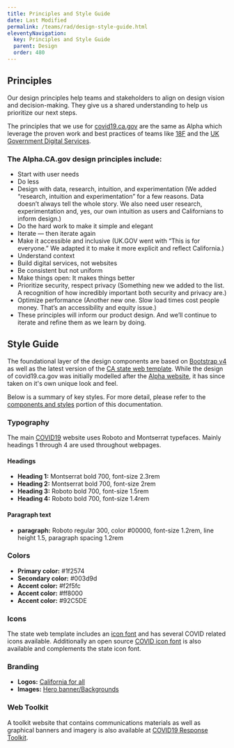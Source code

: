 ```yaml
---
title: Principles and Style Guide
date: Last Modified
permalink: /teams/rad/design-style-guide.html
eleventyNavigation:
  key: Principles and Style Guide
  parent: Design
  order: 480
--- 
```

## Principles

Our design principles help teams and stakeholders to align on design vision and decision-making. They give us a shared understanding to help us prioritize our next steps.

The principles that we use for [covid19.ca.gov](http://covid19.ca.gov) are the same as Alpha which leverage the proven work and best practices of teams like [18F](https://methods.18f.gov/decide/design-principles/) and the [UK Government Digital Services](https://www.gov.uk/guidance/government-design-principles). 

### The Alpha.CA.gov design principles include:
* Start with user needs
* Do less
* Design with data, research, intuition, and experimentation (We added “research, intuition and experimentation” for a few reasons. Data doesn’t always tell the whole story. We also need user research, experimentation and, yes, our own intuition as users and Californians to inform design.)
* Do the hard work to make it simple and elegant
* Iterate — then iterate again
* Make it accessible and inclusive (UK.GOV went with “This is for everyone.” We adapted it to make it more explicit and reflect California.)
* Understand context
* Build digital services, not websites
* Be consistent but not uniform
* Make things open: It makes things better
* Prioritize security, respect privacy (Something new we added to the list. A recognition of how incredibly important both security and privacy are.)
* Optimize performance (Another new one. Slow load times cost people money. That’s an accessibility and equity issue.)
* These principles will inform our product design. And we’ll continue to iterate and refine them as we learn by doing.

## Style Guide

The foundational layer of the design components are based on [Bootstrap v4](https://getbootstrap.com) as well as the latest version of the [CA state web template](https://beta.template.webstandards.ca.gov). While the design of covid19.ca.gov was initially modelled after the [Alpha website](https://www.alpha.ca.gov/), it has since taken on it's own unique look and feel.

Below is a summary of key styles. For more detail, please refer to the [components and styles](https://teamdocs.covid19.ca.gov/components/) portion of this documentation.

### Typography
The main [COVID19](https://covid19.ca.gov) website uses Roboto and Montserrat typefaces. Mainly headings 1 through 4 are used throughout webpages. 

#### Headings 
* **Heading 1:** Montserrat bold 700, font-size 2.3rem
* **Heading 2:** Montserrat bold 700, font-size 2rem
* **Heading 3:** Roboto bold 700, font-size 1.5rem
* **Heading 4:** Roboto bold 700, font-size 1.4rem

#### Paragraph text 
* **paragraph:** Roboto regular 300, color #00000, font-size 1.2rem,  line height 1.5, paragraph spacing 1.2rem

### Colors
* **Primary color:** #1f2574
* **Secondary color:** #003d9d
* **Accent color:** #f2f5fc
* **Accent color:** #ff8000
* **Accent color:** #92C5DE

### Icons
The state web template includes an [icon font](https://beta.template.webstandards.ca.gov/sample/icon-fonts.html) and has several COVID related icons available. Additionally an open source [COVID icon font](https://fontawesome.com/icons?d=gallery&q=covid-19&m=free) is also available and complements the state icon font. 

### Branding 

* **Logos:** [California for all](https://govca.app.box.com/s/8wsb5ytp1sv2ivh5o0seqzz82sbt1oe5)
* **Images:** [Hero banner/Backgrounds](https://govca.app.box.com/s/1vk3x2d20fjplsciqonrrohdrlr8vzs3)

### Web Toolkit
A toolkit website that contains communications materials as well as graphical banners and imagery is also available at [COVID19 Response Toolkit](https://toolkit.covid19.ca.gov/partners/).
 
